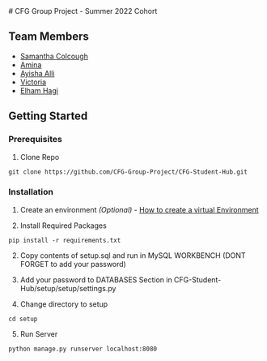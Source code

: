 <html>
# CFG Group Project - Summer 2022 Cohort 

## Team Members

 - [Samantha Colcough](https://github.com/samanthacolclough) 
 - [Amina](https://github.com/aminacodes)
 - [Ayisha Alli](https://github.com/AyishaAlli)
 - [Victoria ](https://github.com/vixbc)
 - [Elham Hagi](https://github.com/ellehagi)



## Getting Started 

### Prerequisites
1. Clone Repo 
```commandline
git clone https://github.com/CFG-Group-Project/CFG-Student-Hub.git
```

### Installation
1. Create an environment <em>(Optional)</em> - [How to create a virtual Environment](https://packaging.python.org/en/latest/guides/installing-using-pip-and-virtual-environments/)

2. Install Required Packages
```commandline
pip install -r requirements.txt
```

2. Copy contents of setup.sql and run in MySQL WORKBENCH (DONT FORGET to add your password)


3. Add your password to DATABASES Section in CFG-Student-Hub/setup/setup/settings.py 

4. Change directory to setup
```commandline
cd setup
```
5. Run Server
```commandline
python manage.py runserver localhost:8080
```


</html>
